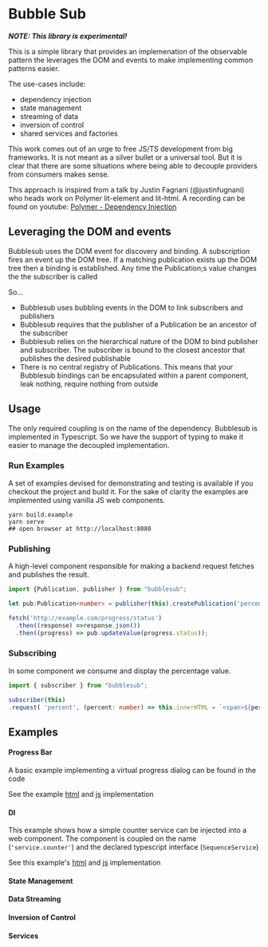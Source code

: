 # Bubble Sub

***NOTE: This library is experimental!***

This is a simple library that provides an implemenation of the observable pattern the leverages the DOM and events to make implementing common patterns easier. 

The use-cases include:
* dependency injection
* state management
* streaming of data
* inversion of control
* shared services and factories

This work comes out of an urge to free JS/TS development from big frameworks. It is not meant as a silver bullet or a universal tool. But it is clear that there are some situations where being able to decouple providers from consumers makes sense.

This approach is inspired from a talk by Justin Fagnani (@justinfugnani) who heads work on Polymer lit-element and lit-html. A recording can be found on youtube: [Polymer - Dependency Injection](https://youtu.be/6o5zaKHedTE)

## Leveraging the DOM and events

Bubblesub uses the DOM event for discovery and binding. A subscription fires an event up the DOM tree. If a matching publication exists up the DOM tree then a binding is established. Any time the Publication;s value changes the the subscriber is called 

So...
* Bubblesub uses bubbling events in the DOM to link subscribers and publishers
* Bubblesub requires that the publisher of a Publication be an ancestor of the subscriber
* Bubblesub relies on the hierarchical nature of the DOM to bind publisher and subscriber. The subscriber is bound to the closest ancestor that publishes the desired publishable
* There is no central registry of Publications. This means that your Bubblesub bindings can be encapsulated within a parent component, leak nothing, require nothing from outside
 

## Usage

The only required coupling is on the name of the dependency. Bubblesub is implemented in Typescript. So we have the support of typing to make it easier to manage the decoupled implementation.

### Run Examples

A set of examples devised for demonstrating and testing is available if you checkout the project and build it. For the sake of clarity the examples are implemented using vanilla JS web components.

```shell script
yarn build.example
yarn serve
## open browser at http://localhost:8080
```

### Publishing

A high-level component responsible for making a backend request fetches and publishes the result.  

```typescript
import {Publication, publisher } from "bubblesub"; 

let pub:Publication<number> = publisher(this).createPublication('percent', 0)

fetch('http://example.com/progress/status')
  .then((response) =>response.json())
  .then((progress) => pub.updateValue(progress.status));

```

### Subscribing

In some component we consume and display the percentage value.

```typescript
import { subscriber } from "bubblesub";

subscriber(this)
.request( 'percent', (percent: number) => this.innerHTML = `<span>${percent}</span>` )
```   

## Examples

#### Progress Bar

A basic example implementing a virtual progress dialog can be found in the code

See the example [html](src/example/progress/index.html) and [js](src/example/progress) implementation

#### DI

This example shows how a simple counter service can be injected into a web component. The component is coupled on the name (`'service.counter'`) and the declared typescript interface (`SequenceService`)

See this example's [html](src/example/di/index.html) and [js](src/example/di) implementation
#### State Management

#### Data Streaming

#### Inversion of Control

#### Services
